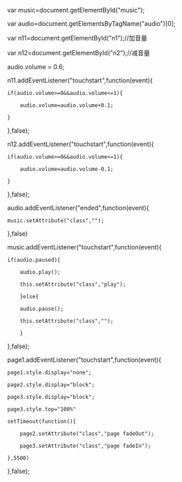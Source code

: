 var music=document.getElementById("music");

var audio=document.getElementsByTagName("audio")[0];

var n11=document.getElementById("n1");//加音量

var n12=document.getElementById("n2");//减音量

audio.volume = 0.6;

n11.addEventListener("touchstart",function(event){

	if(audio.volume>=0&&audio.volume<=1){
	
		audio.volume=audio.volume+0.1;
		
	}	
	
},false);

n12.addEventListener("touchstart",function(event){

	if(audio.volume>=0&&audio.volume<=1){
	
		audio.volume=audio.volume-0.1;
		
	}
	
},false);

audio.addEventListener("ended",function(event){

	music.setAttribute("class","");
	
},false)

music.addEventListener("touchstart",function(event){

	if(audio.paused){
	
		audio.play();
		
		this.setAttribute("class","play");
		
		}else{
		
		audio.pause();
		
		this.setAttribute("class","");
		
		}
		
},false);

page1.addEventListener("touchstart",function(event){

	page1.style.display="none";
	
	page2.style.display="block";
	
	page3.style.display="block";
	
	page3.style.top="100%"

	setTimeout(function(){
	
		page2.setAttribute("class","page fadeOut");
		
		page3.setAttribute("class","page fadeIn");
		
	},5500)
	
},false);
